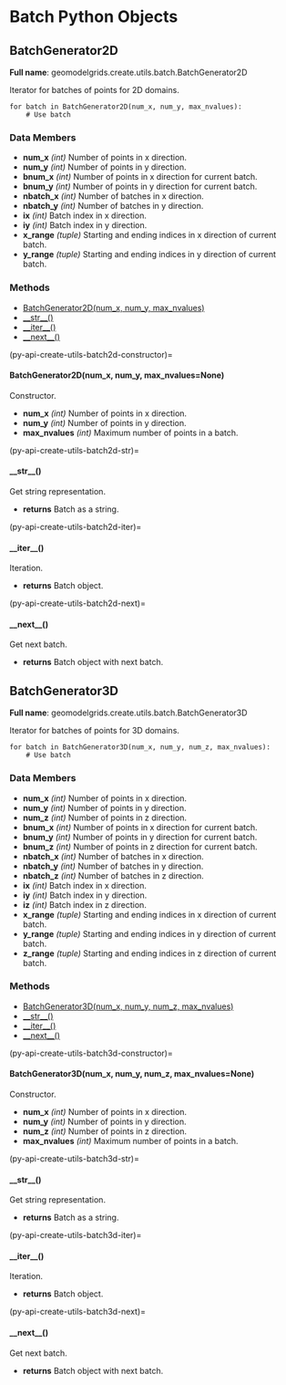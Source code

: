 # Batch Python Objects 

## BatchGenerator2D

**Full name**: geomodelgrids.create.utils.batch.BatchGenerator2D

Iterator for batches of points for 2D domains.

```{code-block} python
for batch in BatchGenerator2D(num_x, num_y, max_nvalues):
    # Use batch
```

### Data Members

+ **num_x** *(int)* Number of points in x direction.
+ **num_y** *(int)* Number of points in y direction.
+ **bnum_x** *(int)* Number of points in x direction for current batch.
+ **bnum_y** *(int)* Number of points in y direction for current batch.
+ **nbatch_x** *(int)* Number of batches in x direction.
+ **nbatch_y** *(int)* Number of batches in y direction.
+ **ix** *(int)* Batch index in x direction.
+ **iy** *(int)* Batch index in y direction.
+ **x_range** *(tuple)* Starting and ending indices in x direction of current batch.
+ **y_range** *(tuple)* Starting and ending indices in y direction of current batch.

### Methods

+ [BatchGenerator2D(num_x, num_y, max_nvalues)](py-api-create-utils-batch2d-constructor)
+ [\_\_str\_\_()](py-api-create-utils-batch2d-str)
+ [\_\_iter\_\_()](py-api-create-utils-batch2d-iter)
+ [\_\_next\_\_()](py-api-create-utils-batch2d-next)

(py-api-create-utils-batch2d-constructor)=
#### BatchGenerator2D(num_x, num_y, max_nvalues=None)

Constructor.

+ **num_x** *(int)* Number of points in x direction.
+ **num_y** *(int)* Number of points in y direction.
+ **max_nvalues** *(int)* Maximum number of points in a batch.

(py-api-create-utils-batch2d-str)=
#### \_\_str\_\_()

Get string representation.

+ **returns** Batch as a string.

(py-api-create-utils-batch2d-iter)=
#### \_\_iter\_\_()

Iteration.

+ **returns** Batch object.

(py-api-create-utils-batch2d-next)=
#### \_\_next\_\_()

Get next batch.

+ **returns** Batch object with next batch.

## BatchGenerator3D

**Full name**: geomodelgrids.create.utils.batch.BatchGenerator3D

Iterator for batches of points for 3D domains.

```{code-block} python
for batch in BatchGenerator3D(num_x, num_y, num_z, max_nvalues):
    # Use batch
```

### Data Members

+ **num_x** *(int)* Number of points in x direction.
+ **num_y** *(int)* Number of points in y direction.
+ **num_z** *(int)* Number of points in z direction.
+ **bnum_x** *(int)* Number of points in x direction for current batch.
+ **bnum_y** *(int)* Number of points in y direction for current batch.
+ **bnum_z** *(int)* Number of points in z direction for current batch.
+ **nbatch_x** *(int)* Number of batches in x direction.
+ **nbatch_y** *(int)* Number of batches in y direction.
+ **nbatch_z** *(int)* Number of batches in z direction.
+ **ix** *(int)* Batch index in x direction.
+ **iy** *(int)* Batch index in y direction.
+ **iz** *(int)* Batch index in z direction.
+ **x_range** *(tuple)* Starting and ending indices in x direction of current batch.
+ **y_range** *(tuple)* Starting and ending indices in y direction of current batch.
+ **z_range** *(tuple)* Starting and ending indices in z direction of current batch.

### Methods

+ [BatchGenerator3D(num_x, num_y, num_z, max_nvalues)](py-api-create-utils-batch3d-constructor)
+ [\_\_str\_\_()](py-api-create-utils-batch3d-str)
+ [\_\_iter\_\_()](py-api-create-utils-batch3d-iter)
+ [\_\_next\_\_()](py-api-create-utils-batch3d-next)

(py-api-create-utils-batch3d-constructor)=
#### BatchGenerator3D(num_x, num_y, num_z, max_nvalues=None)

Constructor.

+ **num_x** *(int)* Number of points in x direction.
+ **num_y** *(int)* Number of points in y direction.
+ **num_z** *(int)* Number of points in z direction.
+ **max_nvalues** *(int)* Maximum number of points in a batch.

(py-api-create-utils-batch3d-str)=
#### \_\_str\_\_()

Get string representation.

+ **returns** Batch as a string.

(py-api-create-utils-batch3d-iter)=
#### \_\_iter\_\_()

Iteration.

+ **returns** Batch object.

(py-api-create-utils-batch3d-next)=
#### \_\_next\_\_()

Get next batch.

+ **returns** Batch object with next batch.
